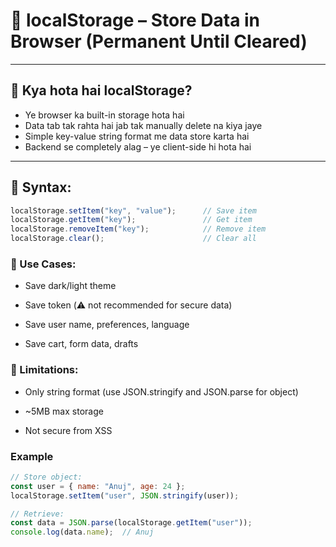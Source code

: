  # 💾 localStorage – Store Data in Browser (Permanent Until Cleared)

---

## 🔹 Kya hota hai localStorage?

- Ye browser ka built-in storage hota hai
- Data tab tak rahta hai jab tak manually delete na kiya jaye
- Simple key-value string format me data store karta hai
- Backend se completely alag – ye client-side hi hota hai

---

## 🔧 Syntax:

```js
localStorage.setItem("key", "value");      // Save item
localStorage.getItem("key");               // Get item
localStorage.removeItem("key");            // Remove item
localStorage.clear();                      // Clear all
```
### 🧪 Use Cases:
- Save dark/light theme

- Save token (⚠️ not recommended for secure data)

- Save user name, preferences, language

- Save cart, form data, drafts

### 📛 Limitations:
- Only string format (use JSON.stringify and JSON.parse for object)

- ~5MB max storage

- Not secure from XSS

### Example
```js
// Store object:
const user = { name: "Anuj", age: 24 };
localStorage.setItem("user", JSON.stringify(user));

// Retrieve:
const data = JSON.parse(localStorage.getItem("user"));
console.log(data.name);  // Anuj
```
